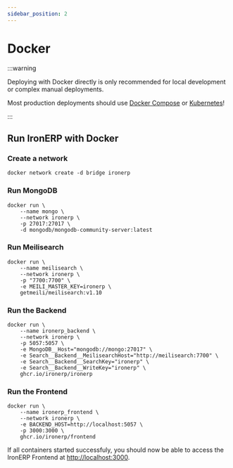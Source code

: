 ```yaml
---
sidebar_position: 2
---
```


# Docker

:::warning

Deploying with Docker directly is only recommended for local development or
complex manual deployments.

Most production deployments should use [Docker Compose](/docs/intro/installing/docker-compose)
or [Kubernetes](/docs/intro/installing/kubernetes)!

:::

## Run IronERP with Docker

### Create a network

```shell
docker network create -d bridge ironerp
```

### Run MongoDB

```shell
docker run \
    --name mongo \
    --network ironerp \
    -p 27017:27017 \
    -d mongodb/mongodb-community-server:latest
```

### Run Meilisearch

```shell
docker run \
    --name meilisearch \
    --network ironerp \
    -p "7700:7700" \
    -e MEILI_MASTER_KEY=ironerp \
    getmeili/meilisearch:v1.10
```

### Run the Backend

```shell
docker run \
    --name ironerp_backend \
    --network ironerp \
    -p 5057:5057 \
    -e MongoDB__Host="mongodb://mongo:27017" \
    -e Search__Backend__MeilisearchHost="http://meilisearch:7700" \
    -e Search__Backend__SearchKey="ironerp" \
    -e Search__Backend__WriteKey="ironerp" \
    ghcr.io/ironerp/ironerp
```

### Run the Frontend

```shell
docker run \
    --name ironerp_frontend \
    --network ironerp \
    -e BACKEND_HOST=http://localhost:5057 \
    -p 3000:3000 \
    ghcr.io/ironerp/frontend
```

If all containers started successfuly, you should now be able to access the
IronERP Frontend at [http://localhost:3000](http://localhost:3000).